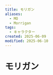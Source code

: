 ```yaml
---
title: モリガン
aliases:
  - MO
  - Morrigan
tags:
  - キャラクター
created: 2025-06-09
modified: 2025-06-10
---
```


# モリガン
